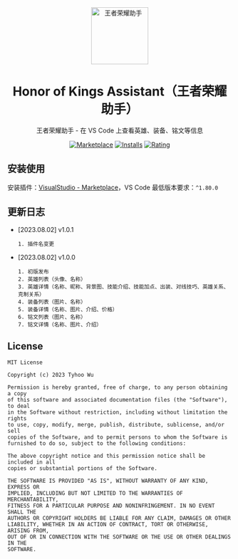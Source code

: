 <div align="center">
<img src="https://github.com/cnwutianhao/ide/assets/13990136/5448d57a-05de-4ff7-a85b-396ae18df653" alt="王者荣耀助手" width="128"/>

# Honor of Kings Assistant（王者荣耀助手）

王者荣耀助手 - 在 VS Code 上查看英雄、装备、铭文等信息

[![Marketplace](https://img.shields.io/visual-studio-marketplace/v/TyhooWu.honor-of-kings-assistant.svg?label=Marketplace&style=for-the-badge&logo=visual-studio-code)](https://marketplace.visualstudio.com/items?itemName=TyhooWu.honor-of-kings-assistant)
[![Installs](https://img.shields.io/visual-studio-marketplace/i/TyhooWu.honor-of-kings-assistant?style=for-the-badge)](https://marketplace.visualstudio.com/items?itemName=TyhooWu.honor-of-kings-assistant)
[![Rating](https://img.shields.io/visual-studio-marketplace/stars/TyhooWu.honor-of-kings-assistant.svg?style=for-the-badge)](https://marketplace.visualstudio.com/items?itemName=TyhooWu.honor-of-kings-assistant)

</div>

## 安装使用

安装插件：[VisualStudio - Marketplace](https://marketplace.visualstudio.com/items?itemName=TyhooWu.honor-of-kings-assistant)，VS Code 最低版本要求：`^1.80.0`

## 更新日志

+ [2023.08.02] v1.0.1
  ```
  1. 插件名变更
  ```

+ [2023.08.02] v1.0.0
  ```
  1. 初版发布
  2. 英雄列表（头像、名称）
  3. 英雄详情（名称、昵称、背景图、技能介绍、技能加点、出装、对线技巧、英雄关系、克制关系）
  4. 装备列表（图片、名称）
  5. 装备详情（名称、图片、介绍、价格）
  6. 铭文列表（图片、名称）
  7. 铭文详情（名称、图片、介绍）
  ```

## License

```
MIT License

Copyright (c) 2023 Tyhoo Wu

Permission is hereby granted, free of charge, to any person obtaining a copy
of this software and associated documentation files (the "Software"), to deal
in the Software without restriction, including without limitation the rights
to use, copy, modify, merge, publish, distribute, sublicense, and/or sell
copies of the Software, and to permit persons to whom the Software is
furnished to do so, subject to the following conditions:

The above copyright notice and this permission notice shall be included in all
copies or substantial portions of the Software.

THE SOFTWARE IS PROVIDED "AS IS", WITHOUT WARRANTY OF ANY KIND, EXPRESS OR
IMPLIED, INCLUDING BUT NOT LIMITED TO THE WARRANTIES OF MERCHANTABILITY,
FITNESS FOR A PARTICULAR PURPOSE AND NONINFRINGEMENT. IN NO EVENT SHALL THE
AUTHORS OR COPYRIGHT HOLDERS BE LIABLE FOR ANY CLAIM, DAMAGES OR OTHER
LIABILITY, WHETHER IN AN ACTION OF CONTRACT, TORT OR OTHERWISE, ARISING FROM,
OUT OF OR IN CONNECTION WITH THE SOFTWARE OR THE USE OR OTHER DEALINGS IN THE
SOFTWARE.
```
